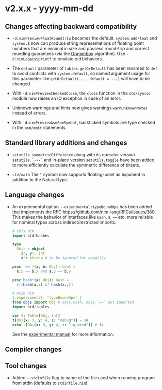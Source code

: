 # v2.x.x - yyyy-mm-dd


## Changes affecting backward compatibility

- `-d:nimPreviewFloatRoundtrip` becomes the default. `system.addFloat` and `system.$` now can produce string representations of
floating point numbers that are minimal in size and possess round-trip and correct
rounding guarantees (via the
[Dragonbox](https://raw.githubusercontent.com/jk-jeon/dragonbox/master/other_files/Dragonbox.pdf) algorithm). Use `-d:nimLegacySprintf` to emulate old behaviors.

- The `default` parameter of `tables.getOrDefault` has been renamed to `def` to
  avoid conflicts with `system.default`, so named argument usage for this
  parameter like `getOrDefault(..., default = ...)` will have to be changed.

- With `-d:nimPreviewCheckedClose`, the `close` function in the `std/syncio` module now raises an IO exception in case of an error.

- Unknown warnings and hints now gives warnings `warnUnknownNotes` instead of
errors.

- With `-d:nimPreviewAsmSemSymbol`, backticked symbols are type checked in the `asm/emit` statements.

## Standard library additions and changes

[//]: # "Additions:"
- `setutils.symmetricDifference` along with its operator version
  `` setutils.`-+-` `` and in-place version `setutils.toggle` have been added
  to more efficiently calculate the symmetric difference of bitsets.

[//]: # "Changes:"
- `std/math` The `^` symbol now supports floating-point as exponent in addition to the Natural type.

## Language changes

- An experimental option `--experimental:typeBoundOps` has been added that
  implements the RFC https://github.com/nim-lang/RFCs/issues/380.
  This makes the behavior of interfaces like `hash`, `$`, `==` etc. more
  reliable for nominal types across indirect/restricted imports.

  ```nim
  # objs.nim
  import std/hashes

  type
    Obj* = object
      x*, y*: int
      z*: string # to be ignored for equality

  proc `==`*(a, b: Obj): bool =
    a.x == b.x and a.y == b.y

  proc hash*(a: Obj): Hash =
    $!(hash(a.x) &! hash(a.y))
  ```

  ```nim
  # main.nim
  {.experimental: "typeBoundOps".}
  from objs import Obj # objs.hash, objs.`==` not imported
  import std/tables

  var t: Table[Obj, int]
  t[Obj(x: 3, y: 4, z: "debug")] = 34
  echo t[Obj(x: 3, y: 4, z: "ignored")] # 34
  ```

  See the [experimental manual](https://nim-lang.github.io/Nim/manual_experimental.html#typeminusbound-overloads)
  for more information.

## Compiler changes


## Tool changes

- Added `--stdinfile` flag to name of the file used when running program from stdin (defaults to `stdinfile.nim`)
